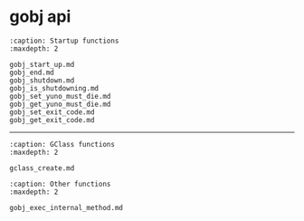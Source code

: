 # **gobj api**

```{toctree}
:caption: Startup functions
:maxdepth: 2

gobj_start_up.md
gobj_end.md
gobj_shutdown.md
gobj_is_shutdowning.md
gobj_set_yuno_must_die.md
gobj_get_yuno_must_die.md
gobj_set_exit_code.md
gobj_get_exit_code.md

```

---

```{toctree}
:caption: GClass functions
:maxdepth: 2

gclass_create.md

```

```{toctree}
:caption: Other functions
:maxdepth: 2

gobj_exec_internal_method.md

```
